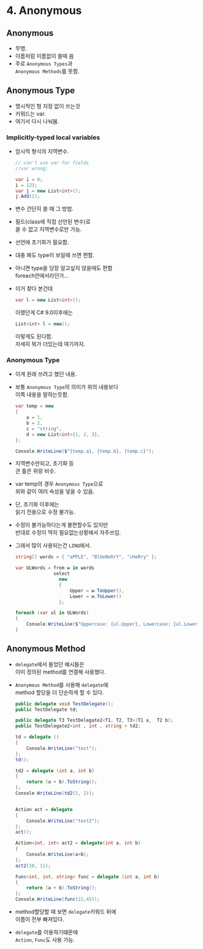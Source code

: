 # 4. Anonymous

## Anonymous

* 무명.
* 이름처럼 이름없이 쓸때 씀
* 주로 `Anonymous Types`과\
  `Anonymous Methods`를 뜻함.

## Anonymous Type

* 명시적인 형 지정 없이 쓰는것
* 키워드는 var.
* 여기서 다시 나눠봄.

### Implicitly-typed local variables

*   암시적 형식의 지역변수.

    ```csharp
    // can't use var for fields
    //var wrong;

    var i = 0;
    i = 123;
    var j = new List<int>();
    j.Add(1);
    ```
* 변수 간단히 쓸 때 그 방법.
* 필드(class에 직접 선언된 변수)로\
  쓸 수 없고 지역변수로만 가능.
* 선언에 초기화가 필요함.
* 대충 봐도 type이 보일때 쓰면 편함.
* 아니면 type을 당장 알고싶지 않을때도 편함\
  foreach안에서라던가...
*   이거 찾다 본건데

    ```csharp
    var l = new List<int>();
    ```

    이랬던게 C# 9.0이후에는

    ```csharp
    List<int> l = new();
    ```

    이렇게도 된다함.\
    자세히 뭐가 더있는데 여기까지.

### Anonymous Type

* 이게 원래 쓰려고 했던 내용.
*   보통 `Anonymous Type`의 의미가 위의 내용보다\
    이쪽 내용을 말하는듯함.

    ```csharp
    var temp = new 
    { 
        a = 1, 
        b = 2, 
        c = "string", 
        d = new List<int>{1, 2, 3},
    };

    Console.WriteLine($"{temp.a}, {temp.b}, {temp.c}");

    ```
* 지역변수만되고, 초기화 등\
  큰 틀은 위랑 비슷.
* var temp의 경우 `Anonymous Type`으로\
  위와 같이 여러 속성을 넣을 수 있음.
* 단, 초기화 이후에는\
  읽기 전용으로 수정 불가능.
* 수정이 불가능하다는게 불편할수도 있지만\
  반대로 수정이 딱히 필요없는상황에서 자주쓰임.
*   그래서 많이 사용되는건 `LINQ`에서.

    ```csharp
    string[] words = { "aPPLE", "BlUeBeRrY", "cHeRry" };

    var ULWords = from w in words
                  select 
                    new 
                    { 
                        Upper = w.ToUpper(), 
                        Lower = w.ToLower() 
                    };

    foreach (var ul in ULWords)
    {
        Console.WriteLine($"Uppercase: {ul.Upper}, Lowercase: {ul.Lower}");
    }
    ```

## Anonymous Method

* `delegate`에서 들었던 예시들은\
  이미 정의된 method를 연결해 사용했다.
*   `Anonymous Method`를 사용해 `delegate`에\
    method 할당을 더 단순하게 할 수 있다.

    ```csharp
    public delegate void TestDelegate();
    public TestDelegate td;

    public delegate T3 TestDelegate2<T1, T2, T3>(T1 a,  T2 b);
    public TestDelegate2<int , int , string > td2;

    td = delegate ()
    {
        Console.WriteLine("test");
    };
    td();

    td2 = delegate (int a, int b)
    {
        return (a + b).ToString();
    };
    Console.WriteLine(td2(1, 2));


    Action act = delegate
    {
        Console.WriteLine("test2");
    };
    act();

    Action<int, int> act2 = delegate(int a, int b)
    {
        Console.WriteLine(a+b);
    };
    act2(10, 11);

    Func<int, int, string> func = delegate (int a, int b)
    {
        return (a + b).ToString();
    };
    Console.WriteLine(func(22,45));
    ```
* method할당할 때 보면 `delegate`키워드 뒤에\
  이름이 전부 빠져있다.
* `delegate`를 이용하기떄문에\
  `Action`, `Func`도 사용 가능.
